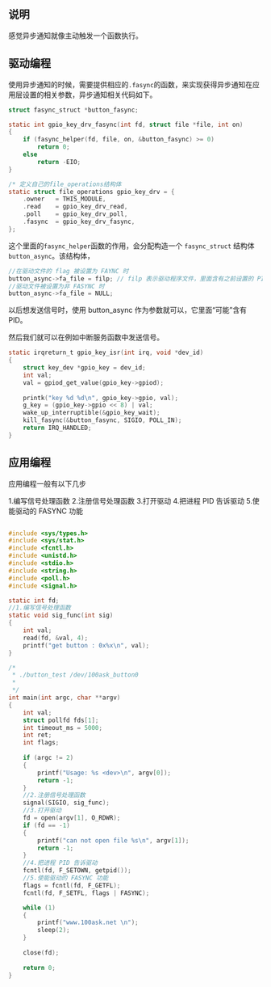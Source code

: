 ## 说明

感觉异步通知就像主动触发一个函数执行。

## 驱动编程

使用异步通知的时候，需要提供相应的`.fasync`的函数，来实现获得异步通知在应用层设置的相关参数，异步通知相关代码如下。

```C
struct fasync_struct *button_fasync;

static int gpio_key_drv_fasync(int fd, struct file *file, int on)
{
	if (fasync_helper(fd, file, on, &button_fasync) >= 0)
		return 0;
	else
		return -EIO;
}

/* 定义自己的file_operations结构体                                              */
static struct file_operations gpio_key_drv = {
	.owner	 = THIS_MODULE,
	.read    = gpio_key_drv_read,
    .poll    = gpio_key_drv_poll,
    .fasync  = gpio_key_drv_fasync,
};
```

这个里面的`fasync_helper`函数的作用，会分配构造一个 `fasync_struct` 结构体 `button_async`。该结构体，

```C
//在驱动文件的 flag 被设置为 FAYNC 时
button_async->fa_file = filp; // filp 表示驱动程序文件，里面含有之前设置的 PID
//驱动文件被设置为非 FASYNC 时
button_async->fa_file = NULL;
```

以后想发送信号时，使用 button_async 作为参数就可以，它里面“可能”含有 PID。

然后我们就可以在例如中断服务函数中发送信号。

```C
static irqreturn_t gpio_key_isr(int irq, void *dev_id)
{
	struct key_dev *gpio_key = dev_id;
	int val;
	val = gpiod_get_value(gpio_key->gpiod);
	
	printk("key %d %d\n", gpio_key->gpio, val);	
    g_key = (gpio_key->gpio << 8) | val;
    wake_up_interruptible(&gpio_key_wait);
    kill_fasync(&button_fasync, SIGIO, POLL_IN);
	return IRQ_HANDLED;
}
```

## 应用编程

应用编程一般有以下几步

1.编写信号处理函数
2.注册信号处理函数
3.打开驱动
4.把进程 PID 告诉驱动
5.使能驱动的 FASYNC 功能

```C

#include <sys/types.h>
#include <sys/stat.h>
#include <fcntl.h>
#include <unistd.h>
#include <stdio.h>
#include <string.h>
#include <poll.h>
#include <signal.h>

static int fd;
//1.编写信号处理函数
static void sig_func(int sig)
{
	int val;
	read(fd, &val, 4);
	printf("get button : 0x%x\n", val);
}

/*
 * ./button_test /dev/100ask_button0
 *
 */
int main(int argc, char **argv)
{
	int val;
	struct pollfd fds[1];
	int timeout_ms = 5000;
	int ret;
	int	flags;
	
	if (argc != 2) 
	{
		printf("Usage: %s <dev>\n", argv[0]);
		return -1;
	}
	//2.注册信号处理函数
	signal(SIGIO, sig_func);
	//3.打开驱动
	fd = open(argv[1], O_RDWR);
	if (fd == -1)
	{
		printf("can not open file %s\n", argv[1]);
		return -1;
	}
	//4.把进程 PID 告诉驱动
	fcntl(fd, F_SETOWN, getpid());
	//5.使能驱动的 FASYNC 功能
	flags = fcntl(fd, F_GETFL);
	fcntl(fd, F_SETFL, flags | FASYNC);

	while (1)
	{
		printf("www.100ask.net \n");
		sleep(2);
	}
	
	close(fd);
	
	return 0;
}
```